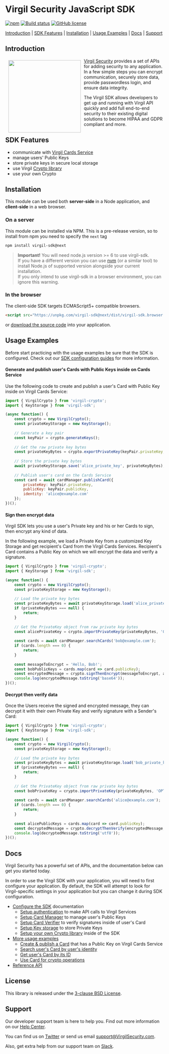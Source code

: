 # Virgil Security JavaScript SDK

[![npm](https://img.shields.io/npm/v/virgil-sdk/next.svg)][npmjs]
[![Build status](https://img.shields.io/travis/VirgilSecurity/virgil-sdk-javascript/v5.svg)](https://img.shields.io/travis/VirgilSecurity/virgil-sdk-javascript/v5.svg)
[![GitHub license](https://img.shields.io/badge/license-BSD%203--Clause-blue.svg)](https://github.com/VirgilSecurity/virgil/blob/master/LICENSE)

[Introduction](#introduction) | [SDK Features](#sdk-features) | [Installation](#installation) | [Usage Examples](#usage-examples) | [Docs](#docs) | [Support](#support)

## Introduction

<a href="https://developer.virgilsecurity.com/docs"><img width="230px" src="https://cdn.virgilsecurity.com/assets/images/github/logos/virgil-logo-red.png" align="left" hspace="10" vspace="6"></a>[Virgil Security](https://virgilsecurity.com) provides a set of APIs for adding security to any application. In a few simple steps you can encrypt communication, securely store data, provide passwordless login, and ensure data integrity.

The Virgil SDK allows developers to get up and running with Virgil API quickly and add full end-to-end security to their existing digital solutions to become HIPAA and GDPR compliant and more.

## SDK Features
- communicate with [Virgil Cards Service][_cards_service]
- manage users' Public Keys
- store private keys in secure local storage
- use Virgil [Crypto library][_virgil_crypto]
- use your own Crypto

## Installation

This module can be used both __server-side__ in a Node application, and __client-side__ in a web browser.

### On a server

This module can be installed via NPM. This is a pre-release version, so to install from npm you need to 
specify the `next` tag

```sh
npm install virgil-sdk@next
```

> **Important!** You will need node.js version >= 6 to use virgil-sdk.  
If you have a different version you can use [nvm](https://github.com/creationix/nvm) 
(or a similar tool) to install Node.js of supported version alongside your current installation.  
If you only intend to use virgil-sdk in a browser environment, you can ignore this warning.

### In the browser

The client-side SDK targets ECMAScript5+ compatible browsers.

```html
<script src="https://unpkg.com/virgil-sdk@next/dist/virgil-sdk.browser.umd.min.js"></script>
```

or [download the source code](https://github.com/VirgilSecurity/virgil-sdk-javascript/releases) into your application.

## Usage Examples

Before start practicing with the usage examples be sure that the SDK is configured. Check out our [SDK configuration guides][_configure_sdk] for more information.

#### Generate and publish user's Cards with Public Keys inside on Cards Service

Use the following code to create and publish a user's Card with Public Key inside on Virgil Cards Service:

```javascript
import { VirgilCrypto } from 'virgil-crypto';
import { KeyStorage } from 'virgil-sdk';

(async function() {
	const crypto = new VirgilCrypto();
    const privateKeyStorage = new KeyStorage();
    
    // Generate a key pair
    const keyPair = crypto.generateKeys();
    
    // Get the raw private key bytes
    const privateKeyBytes = crypto.exportPrivateKey(keyPair.privateKey, 'OPTIONAL_PASSWORD');
    
    // Store the private key bytes
    await privateKeyStorage.save('alice_private_key', privateKeyBytes);
    
    // Publish user's card on the Cards Service
    const card = await cardManager.publishCard({
		privateKey: keyPair.privateKey,
		publicKey: keyPair.publicKey,
		identity: 'alice@example.com'
	});
})();
```

#### Sign then encrypt data

Virgil SDK lets you use a user's Private key and his or her Cards to sign, then encrypt any kind of data.

In the following example, we load a Private Key from a customized Key Storage and get recipient's Card from the Virgil Cards Services. 
Recipient's Card contains a Public Key on which we will encrypt the data and verify a signature.

```javascript
import { VirgilCrypto } from 'virgil-crypto';
import { KeyStorage } from 'virgil-sdk';

(async function() {
	const crypto = new VirgilCrypto();
    const privateKeyStorage = new KeyStorage();
    
    // Load the private key bytes
	const privateKeyBytes = await privateKeyStorage.load('alice_private_key');
	if (privateKeyBytes === null) {
		return;
	}
	
	// Get the PrivateKey object from raw private key bytes
	const alicePrivateKey = crypto.importPrivateKey(privateKeyBytes, 'OPTIONAL_PASSWORD');
	
	const cards = await cardManager.searchCards('bob@example.com');
	if (cards.length === 0) {
		return;
	}
	
	const messageToEncrypt = 'Hello, Bob!';
	const bobPublicKeys = cards.map(card => card.publicKey);
	const encryptedMessage = crypto.signThenEncrypt(messageToEncrypt, alicePrivateKey, bobPublicKeys);
	console.log(encryptedMessage.toString('base64'));
})();
```

#### Decrypt then verify data
Once the Users receive the signed and encrypted message, they can decrypt it with their own Private Key and verify signature with a Sender's Card:

```javascript
import { VirgilCrypto } from 'virgil-crypto';
import { KeyStorage } from 'virgil-sdk';

(async function() {
	const crypto = new VirgilCrypto();
    const privateKeyStorage = new KeyStorage();
    
    // Load the private key bytes
	const privateKeyBytes = await privateKeyStorage.load('bob_private_key');
	if (privateKeyBytes === null) {
		return;
	}
	
	// Get the PrivateKey object from raw private key bytes
	const bobPrivateKey = crypto.importPrivateKey(privateKeyBytes, 'OPTIONAL_PASSWORD');
	
	const cards = await cardManager.searchCards('alice@example.com');
	if (cards.length === 0) {
		return;
	}
	
	const alicePublicKeys = cards.map(card => card.publicKey);
	const decryptedMessage = crypto.decryptThenVerify(encryptedMessage, bobPrivateKey, alicePublicKeys);
	console.log(decryptedMessage.toString('utf8'));
})();
```
## Docs
Virgil Security has a powerful set of APIs, and the documentation below can get you started today.

In order to use the Virgil SDK with your application, you will need to first configure your application. By default, the SDK will attempt to look for Virgil-specific settings in your application but you can change it during SDK configuration.

* [Configure the SDK][_configure_sdk] documentation
  * [Setup authentication][_setup_authentication] to make API calls to Virgil Services
  * [Setup Card Manager][_card_manager] to manage user's Public Keys
  * [Setup Card Verifier][_card_verifier] to verify signatures inside of user's Card
  * [Setup Key storage][_key_storage] to store Private Keys
  * [Setup your own Crypto library][_own_crypto] inside of the SDK
* [More usage examples][_more_examples]
  * [Create & publish a Card][_create_card] that has a Public Key on Virgil Cards Service
  * [Search user's Card by user's identity][_search_card]
  * [Get user's Card by its ID][_get_card]
  * [Use Card for crypto operations][_use_card]
* [Reference API][_reference_api]


## License

This library is released under the [3-clause BSD License](LICENSE.md).

## Support
Our developer support team is here to help you. Find out more information on our [Help Center](https://help.virgilsecurity.com/).

You can find us on [Twitter](https://twitter.com/VirgilSecurity) or send us email support@VirgilSecurity.com.

Also, get extra help from our support team on [Slack](https://virgilsecurity.slack.com/join/shared_invite/enQtMjg4MDE4ODM3ODA4LTc2OWQwOTQ3YjNhNTQ0ZjJiZDc2NjkzYjYxNTI0YzhmNTY2ZDliMGJjYWQ5YmZiOGU5ZWEzNmJiMWZhYWVmYTM).

[_virgil_crypto]: https://github.com/VirgilSecurity/virgil-crypto-javascript
[_cards_service]: https://developer.virgilsecurity.com/docs/api-reference/card-service/v5
[_use_card]: https://developer.virgilsecurity.com/docs/javascript/how-to/public-key-management/v5/use-card-for-crypto-operation
[_get_card]: https://developer.virgilsecurity.com/docs/javascript/how-to/public-key-management/v5/get-card
[_search_card]: https://developer.virgilsecurity.com/docs/javascript/how-to/public-key-management/v5/search-card
[_create_card]: https://developer.virgilsecurity.com/docs/javascript/how-to/public-key-management/v5/create-card
[_own_crypto]: https://developer.virgilsecurity.com/docs/javascript/how-to/setup/v5/setup-own-crypto-library
[_key_storage]: https://developer.virgilsecurity.com/docs/javascript/how-to/setup/v5/setup-key-storage
[_card_verifier]: https://developer.virgilsecurity.com/docs/javascript/how-to/setup/v5/setup-card-verifier
[_card_manager]: https://developer.virgilsecurity.com/docs/javascript/how-to/setup/v5/setup-card-manager
[_setup_authentication]: https://developer.virgilsecurity.com/docs/javascript/how-to/setup/v5/setup-authentication
[_reference_api]: https://developer.virgilsecurity.com/docs/api-reference
[_configure_sdk]: https://developer.virgilsecurity.com/docs/how-to#sdk-configuration
[_more_examples]: https://developer.virgilsecurity.com/docs/how-to#public-key-management
[npmjs]: https://www.npmjs.com/package/virgil-sdk
